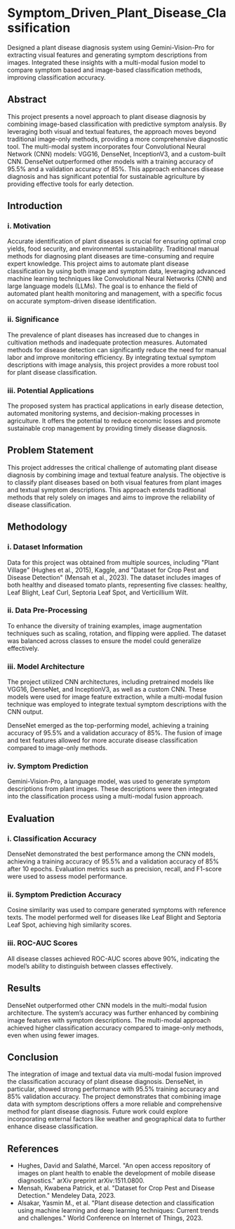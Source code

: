 # Symptom_Driven_Plant_Disease_Classification
Designed a plant disease diagnosis system using Gemini-Vision-Pro for extracting visual features and generating symptom descriptions from images. Integrated these insights with a multi-modal fusion model to compare symptom based and image-based classification methods, improving classification accuracy.

## Abstract
This project presents a novel approach to plant disease diagnosis by combining image-based classification with predictive symptom analysis. By leveraging both visual and textual features, the approach moves beyond traditional image-only methods, providing a more comprehensive diagnostic tool. The multi-modal system incorporates four Convolutional Neural Network (CNN) models: VGG16, DenseNet, InceptionV3, and a custom-built CNN. DenseNet outperformed other models with a training accuracy of 95.5% and a validation accuracy of 85%. This approach enhances disease diagnosis and has significant potential for sustainable agriculture by providing effective tools for early detection.

## Introduction

### i. Motivation
Accurate identification of plant diseases is crucial for ensuring optimal crop yields, food security, and environmental sustainability. Traditional manual methods for diagnosing plant diseases are time-consuming and require expert knowledge. This project aims to automate plant disease classification by using both image and symptom data, leveraging advanced machine learning techniques like Convolutional Neural Networks (CNN) and large language models (LLMs). The goal is to enhance the field of automated plant health monitoring and management, with a specific focus on accurate symptom-driven disease identification.

### ii. Significance
The prevalence of plant diseases has increased due to changes in cultivation methods and inadequate protection measures. Automated methods for disease detection can significantly reduce the need for manual labor and improve monitoring efficiency. By integrating textual symptom descriptions with image analysis, this project provides a more robust tool for plant disease classification.

### iii. Potential Applications
The proposed system has practical applications in early disease detection, automated monitoring systems, and decision-making processes in agriculture. It offers the potential to reduce economic losses and promote sustainable crop management by providing timely disease diagnosis.

## Problem Statement
This project addresses the critical challenge of automating plant disease diagnosis by combining image and textual feature analysis. The objective is to classify plant diseases based on both visual features from plant images and textual symptom descriptions. This approach extends traditional methods that rely solely on images and aims to improve the reliability of disease classification.

## Methodology

### i. Dataset Information
Data for this project was obtained from multiple sources, including "Plant Village" (Hughes et al., 2015), Kaggle, and "Dataset for Crop Pest and Disease Detection" (Mensah et al., 2023). The dataset includes images of both healthy and diseased tomato plants, representing five classes: healthy, Leaf Blight, Leaf Curl, Septoria Leaf Spot, and Verticillium Wilt.

### ii. Data Pre-Processing
To enhance the diversity of training examples, image augmentation techniques such as scaling, rotation, and flipping were applied. The dataset was balanced across classes to ensure the model could generalize effectively.

### iii. Model Architecture
The project utilized CNN architectures, including pretrained models like VGG16, DenseNet, and InceptionV3, as well as a custom CNN. These models were used for image feature extraction, while a multi-modal fusion technique was employed to integrate textual symptom descriptions with the CNN output.

DenseNet emerged as the top-performing model, achieving a training accuracy of 95.5% and a validation accuracy of 85%. The fusion of image and text features allowed for more accurate disease classification compared to image-only methods.

### iv. Symptom Prediction
Gemini-Vision-Pro, a language model, was used to generate symptom descriptions from plant images. These descriptions were then integrated into the classification process using a multi-modal fusion approach.

## Evaluation

### i. Classification Accuracy
DenseNet demonstrated the best performance among the CNN models, achieving a training accuracy of 95.5% and a validation accuracy of 85% after 10 epochs. Evaluation metrics such as precision, recall, and F1-score were used to assess model performance.

### ii. Symptom Prediction Accuracy
Cosine similarity was used to compare generated symptoms with reference texts. The model performed well for diseases like Leaf Blight and Septoria Leaf Spot, achieving high similarity scores.

### iii. ROC-AUC Scores
All disease classes achieved ROC-AUC scores above 90%, indicating the model’s ability to distinguish between classes effectively.

## Results
DenseNet outperformed other CNN models in the multi-modal fusion architecture. The system’s accuracy was further enhanced by combining image features with symptom descriptions. The multi-modal approach achieved higher classification accuracy compared to image-only methods, even when using fewer images.

## Conclusion
The integration of image and textual data via multi-modal fusion improved the classification accuracy of plant disease diagnosis. DenseNet, in particular, showed strong performance with 95.5% training accuracy and 85% validation accuracy. The project demonstrates that combining image data with symptom descriptions offers a more reliable and comprehensive method for plant disease diagnosis. Future work could explore incorporating external factors like weather and geographical data to further enhance disease classification.

## References
- Hughes, David and Salathé, Marcel. "An open access repository of images on plant health to enable the development of mobile disease diagnostics." arXiv preprint arXiv:1511.0800.
- Mensah, Kwabena Patrick, et al. "Dataset for Crop Pest and Disease Detection." Mendeley Data, 2023.
- Alsakar, Yasmin M., et al. "Plant disease detection and classification using machine learning and deep learning techniques: Current trends and challenges." World Conference on Internet of Things, 2023.
